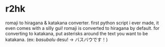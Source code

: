 # r2hk
romaji to hiragana & katakana converter. first python script i ever made, it even comes with a silly gui!
romaji is converted to hiragana by default. for converting to katakana, put asterisks around the text you want to be katakana. (ex: *basubalu* desu! -> バスバウです！)
